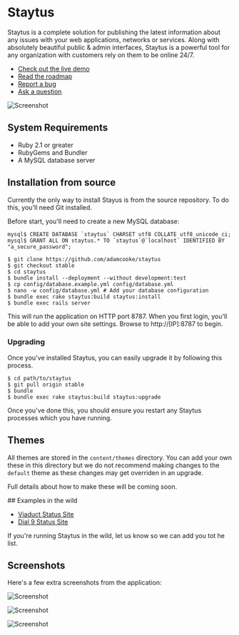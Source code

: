 # Staytus

Staytus is a complete solution for publishing the latest information about
any issues with your web applications, networks or services. Along with
absolutely beautiful public & admin interfaces, Staytus is a powerful tool for
any organization with customers rely on them to be online 24/7.

* [Check out the live demo](http://demo.staytus.co)
* [Read the roadmap](https://github.com/adamcooke/staytus/blob/master/ROADMAP.md)
* [Report a bug](https://github.com/adamcooke/staytus/issues/new?labels=bug)
* [Ask a question](https://github.com/adamcooke/staytus/issues/new?labels=question)

![Screenshot](https://s.adamcooke.io/15/8HeZGuskLO.png)

## System Requirements

* Ruby 2.1 or greater
* RubyGems and Bundler
* A MySQL database server

## Installation from source

Currently the only way to install Stayus is from the source repository.
To do this, you'll need Git installed.

Before start, you'll need to create a new MySQL database:

```text
mysql$ CREATE DATABASE `staytus` CHARSET utf8 COLLATE utf8_unicode_ci;
mysql$ GRANT ALL ON staytus.* TO `staytus`@`localhost` IDENTIFIED BY "a_secure_password";
```

```text
$ git clone https://github.com/adamcooke/staytus
$ git checkout stable
$ cd staytus
$ bundle install --deployment --without development:test
$ cp config/database.example.yml config/database.yml
$ nano -w config/database.yml # Add your database configuration
$ bundle exec rake staytus:build staytus:install
$ bundle exec rails server
```

This will run the application on HTTP port 8787. When you first
login, you'll be able to add your own site settings. Browse to http://[IP]:8787
to begin.

### Upgrading

Once you've installed Staytus, you can easily upgrade it by
following this process.

```text
$ cd path/to/staytus
$ git pull origin stable
$ bundle
$ bundle exec rake staytus:build staytus:upgrade
```

Once you've done this, you should ensure you restart any Staytus
processes which you have running.

## Themes

All themes are stored in the `content/themes` directory. You can
add your own these in this directory but we do not recommend
making changes to the `default` theme as these changes may get
overriden in an upgrade.

Full details about how to make these will be coming soon.

## Examples in the wild

* [Viaduct Status Site](http://status.viaduct.io)
* [Dial 9 Status Site](http://status.dial9.co.uk)

If you're running Staytus in the wild, let us know so we can
add you tot he list.

## Screenshots

Here's a few extra screenshots from the application:

![Screenshot](https://s.adamcooke.io/15/iQh38xz4A1.png)

![Screenshot](https://s.adamcooke.io/15/McUqTjcZfd.png)

![Screenshot](https://s.adamcooke.io/15/JErXE75Fhu.png)
